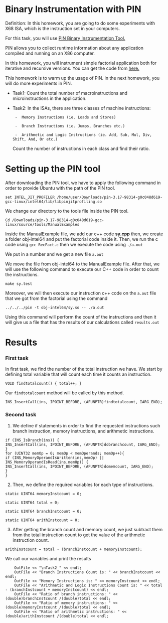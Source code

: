 # Binary Instrumentation with PIN

Definition: In this homework, you are going to do some experiments with X68 ISA, which is the instruction set in your computers.

For this task, you will use [PIN Binary Instrumentation Tool.](https://software.intel.com/en-us/articles/pin-a-dynamic-binary-instrumentation-tool )

PIN allows you to collect runtime information about any application compiled and running on an X86 computer. 

In this homework, you will instrument simple factorial application both for iterative and recursive versions. 
You can get the code from [here.](https://www.javatpoint.com/factorial-program-in-c) 

This homework is to warm up the usage of PIN. In the next homework, you will do more experiments in PIN. 

- Task1: Count the total number of macroinstructions and microinstructions in the application. 

- Task2: In the ISAs, there are three classes of machine instructions: 

       -  Memory Instructions (ie. Loads and Stores)
       
       -  Branch Instructions (ie. Jumps, Branches etc.)
       
       -  Arithmetic and Logic Instructions (ie. Add, Sub, Mul, Div, Shift, And, Or etc.)
       
     Count the number of instructions in each class and find their ratio. 

# Setting up the PIN tool

After downloading the PIN tool, we have to apply the following command in order to provide Ubuntu with the path of the PIN tool.
```
set INTEL_JIT_PROFILER /home/user/Downloads/pin-3.17-98314-g0c048d619-gcc-linux/intel64/lib/libpinjitprofiling.so
```
We change our directory to the tools file inside the PIN tool.
```
Cd /Downloads/pin-3.17-98314-g0c048d619-gcc-linux/source/tools/ManualExamples
```
Inside the ManualExample file, we add our c++ code **sy.cpp** then, we create a folder obj-intel64 and put the factorial code inside it. Then, we run the c code using ```gcc RecFact.c``` then we execute the code using ```./a.out```

We put in a number and we get a new file ```a.out```

We move the file from obj-intel64 to the ManualExample file. After that, we will use the following command to execute our C++ code in order to count the instructions.
```
make sy.test
```

Moreover, we will then execute our instruction c++ code on the ```a.out``` file that we got from the factorial using the command

```
../../../pin -t obj-intel64/sy.so -- ./a.out
```

Using this command will perform the count of the instructions and then it will give us a file that has the results of our calculations called ```results.out```

# Results

### First task

In first task, we find the number of the total instruction we have. We start by defining total variable that will count each time it counts an instruction.

```VOID findtotalcount() { total++; }```

Our ```findtotalcount``` method will be called by this method.

```INS_InsertCall(ins, IPOINT_BEFORE, (AFUNPTR)findtotalcount, IARG_END);```

### Second task

1. We define if statements in order to find the requested instructions such branch instruction, memory instructions, and arithmetic instructions.

```
if (INS_IsBranch(ins)) {
INS_InsertCall(ins, IPOINT_BEFORE, (AFUNPTR)dobranchcount, IARG_END);
}
for (UINT32 memOp = 0; memOp < memOperands; memOp++){
if (INS_MemoryOperandIsWritten(ins,memOp) || INS_MemoryOperandIsRead(ins,memOp)) {
INS_InsertCall(ins, IPOINT_BEFORE, (AFUNPTR)domemcount, IARG_END);
}
}
```

2. Then, we define the required variables for each type of instructions.
```
static UINT64 memoryInstcount = 0;

static UINT64 total = 0;

static UINT64 branchInstcount = 0;

static UINT64 arithInstcount = 0;
```

3. After getting the branch count and memory count, we just subtract them from the total instruction count to get the value of the arithmetic instruction count.

```
arithInstcount = total - (branchInstcount + memoryInstcount);
```
We call our variables and print the results

```
    OutFile << "\nTask2 " << endl;
    OutFile << "Branch Instructions Count is: " << branchInstcount << endl;
    OutFile << "Memory Instructions is: " << memoryInstcount << endl;
    OutFile << "Arithmetic and Logic Instructions Count is: " << total - (branchInstcount + memoryInstcount) << endl;
    OutFile << "Ratio of branch instructions: " << (double)branchInstcount /(double)total << endl;
    OutFile << "Ratio of memory instructions: " << (double)memoryInstcount /(double)total << endl;
    OutFile << "Ratio of arithmetic instructions: " << (double)arithInstcount /(double)total << endl;
```
